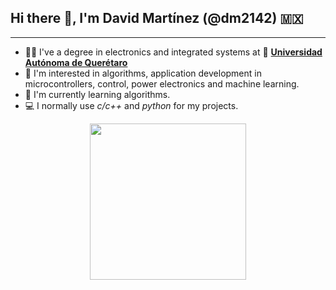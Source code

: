 ## Hi there 👋, I'm David Martínez (@dm2142) 🇲🇽

***

- 👨‍🎓 I've a degree in electronics and integrated systems at 🏫 **[Universidad Autónoma de Querétaro](https://www.uaq.mx/index.php/inicio)** 
- 👀 I'm interested in algorithms, application development in microcontrollers, control, power electronics and machine learning.
- 🌱 I'm currently learning algorithms.
- 💻 I normally use *c/c++* and *python* for my projects.

<p align="center">
    <img src="https://media.giphy.com/media/v1.Y2lkPTc5MGI3NjExdWd5NTAyMXl4bXlvYnpoN3hxNm1pMmo3YmhwbzYyZjk0bmk2bWxnMCZlcD12MV9pbnRlcm5hbF9naWZfYnlfaWQmY3Q9Zw/ASd0Ukj0y3qMM/giphy.gif" width="250" />
</p>
<!---
dm2142/dm2142 is a ✨ special ✨ repository because its `README.md` (this file) appears on your GitHub profile.
You can click the Preview link to take a look at your changes.
--->
